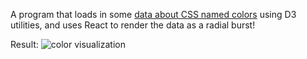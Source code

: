 A program that loads in some [data about CSS named colors](https://gist.github.com/curran/b236990081a24761f7000567094914e0) using D3 utilities, and uses React to render the data as a radial burst!

Result: ![color visualization](https://github.com/krandslam/React-D3-Prac/assets/58777020/77945991-0f77-401a-bd23-ac60c6073457)
